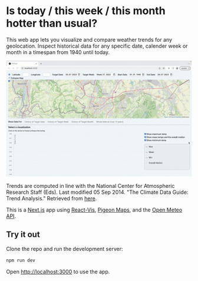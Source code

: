 # Is today / this week / this month hotter than usual?

This web app lets you visualize and compare weather trends for any geolocation. 
Inspect historical data for any specific date, calender week or month in a timespan from 1940 until today. 

![usagegif](public/readme/usage.gif)

Trends are computed in line with the National Center for Atmospheric Research Staff (Eds). Last modified 05 Sep 2014. "The Climate Data Guide: Trend Analysis." Retrieved from [here](https://climatedataguide.ucar.edu/climate-data-tools-and-analysis/trend-analysis).

This is a [Next.js](https://nextjs.org/) app using [React-Vis](https://uber.github.io/react-vis/), [Pigeon Maps](https://pigeon-maps.js.org), and the [Open Meteo API](https://open-meteo.com).  

## Try it out

Clone the repo and run the development server:

```bash
npm run dev
```

Open [http://localhost:3000](http://localhost:3000) to use the app. 


